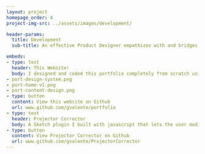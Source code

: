 ```yaml
---
layout: project
homepage_order: 4
project-img-src: ../assets/images/development/

header-params:
  title: Development
  sub-title: An effective Product Designer empathizes with and bridges the gap between functional groups during the product development cycle. Understanding how software is effectively built shapes how a designer should design. These development projects were personal explorations to gain a better technical understanding of product development. They enable a proficiency to collaborate and implement designs while protecting the core values of the design.

embeds:
- type: text
  header: This Website!
  body: I designed and coded this portfolio completely from scratch using an empty Jekyll template. A font scale of 1.33 and strong three color palette was created and I was off to development. The portfolio went through a few versions before being releasing as half way through I completely changed the structure of the portfolio from a verbose case-study approach to more of a gallery of my work. This site was first released in January 2018.
- port-design-system.png
- port-home-v1.png
- port-content-design.png
- type: button
  content: View this website on Github
  url: www.github.com/gvalente/portfolio
- type: text
  header: Projector Corrector
  body: A Sketch plugin I built with javascript that lets the user modify the contrast and darken their sketch designs on the fly for better readability on washed out projectors.
- type: button
  content: View Projector Corrector on Github
  url: www.github.com/gvalente/ProjectorCorrector
---
```

